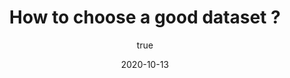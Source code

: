 ---
title: "How to choose a good dataset ?"
date: "2020-10-13"
og:
  description: "Overview of paperswithcode and how to search a dataset for your project"
author:
  name: "Laurine Lafontaine"
---